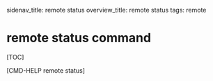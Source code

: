 sidenav_title: remote status
overview_title: remote status
tags: remote

# remote status command

[TOC]

[CMD-HELP remote status]
